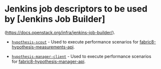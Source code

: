 # Jenkins job descriptors to be used by [Jenkins Job Builder]

(https://docs.openstack.org/infra/jenkins-job-builder/).
 * [`hypothesis-scout`](https://osioperf-jenkins.rhev-ci-vms.eng.rdu2.redhat.com/job/hypothesis-scout) - Used to execute performance scenarios for [fabric8-hypothesis-measurements-api](https://github.com/fabric8-hdd/fabric8-hypothesis-measurements-api).

  * [`hypothesis-manager-client`](https://osioperf-jenkins.rhev-ci-vms.eng.rdu2.redhat.com/job/hypothesis-manager-client/) - Used to execute performance scenarios for [fabric8-hypothesis-manager-api](https://github.com/fabric8-hdd/fabric8-hypothesis-manager-api).